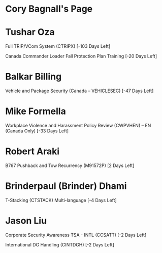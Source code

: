 # Cory Bagnall's Page




# Tushar Oza


Full TRIP/VCom System (CTRIPX) [-103 Days Left]

Canada Commander Loader Fall Protection Plan Training [-20 Days Left]



# Balkar Billing


Vehicle and Package Security (Canada – VEHICLESEC) [-47 Days Left]



# Mike Formella


Workplace Violence and Harassment Policy Review (CWPVHEN) – EN (Canada Only) [-33 Days Left]



# Robert Araki


B767 Pushback and Tow Recurrency (M91572P) [2 Days Left]



# Brinderpaul (Brinder) Dhami


T-Stacking (CTSTACK) Multi-language [-4 Days Left]



# Jason Liu


Corporate Security Awareness TSA - INTL (CCSATT) [-2 Days Left]

International DG Handling (CINTDGH) [-2 Days Left]



